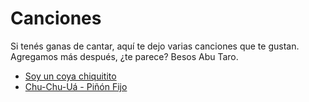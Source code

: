 # Canciones

Si tenés ganas de cantar, aquí te dejo varias canciones que te gustan.
Agregamos más después, ¿te parece?
Besos
Abu Taro.

* [Soy un coya chiquitito](./SoyUnCoyaChiquitito.mp3)
* [Chu-Chu-Uá - Piñón Fijo](./ChuChuUa.mp3)


